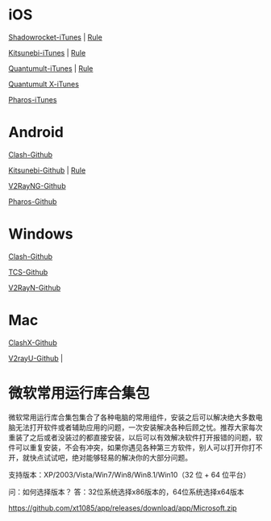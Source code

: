 # iOS

[Shadowrocket-iTunes](https://apps.apple.com/us/app/shadowrocket/id932747118) \| [Rule](https://raw.githubusercontent.com/ConnersHua/Profiles/master/Shadow/Pro.conf)

[Kitsunebi-iTunes](https://itunes.apple.com/us/app/kitsunebi-proxy-utility/id1446584073?mt=8) \| [Rule](https://raw.githubusercontent.com/ConnersHua/Profiles/master/Kitsunebi/Pro.conf)

[Quantumult-iTunes](https://itunes.apple.com/us/app/quantumult/id1252015438?mt=8) \| [Rule](https://raw.githubusercontent.com/ConnersHua/Profiles/master/Quantumult/Pro.conf)

[Quantumult X-iTunes](https://apps.apple.com/us/app/quantumult-x/id1443988620) 

[Pharos-iTunes](https://apps.apple.com/us/app/pharos-pro/id1456610173)

# Android

[Clash-Github](https://github.com/xt1085/app/releases/latest)

[Kitsunebi-Github](https://github.com/xt1085/app/releases/latest) \| [Rule](https://raw.githubusercontent.com/ConnersHua/Profiles/master/Kitsunebi/Pro.conf)

[V2RayNG-Github](https://github.com/2dust/v2rayNG/releases/latest)

[Pharos-Github](https://github.com/PharosVip/Pharos-Android-Test/releases/latest)




# Windows

[Clash-Github](https://github.com/Fndroid/clash_for_windows_pkg/releases/latest)

[TCS-Github](https://github.com/KevinZonda/trojan-client-slim/releases/latest)

[V2RayN-Github](https://github.com/2dust/v2rayN/releases/latest)

# Mac

[ClashX-Github](https://github.com/yichengchen/clashX/releases/latest)

[V2rayU-Github](https://github.com/yanue/V2rayU/releases/latest)  |




# 微软常用运行库合集包

微软常用运行库合集包集合了各种电脑的常用组件，安装之后可以解决绝大多数电脑无法打开软件或者辅助应用的问题，一次安装解决各种后顾之忧。推荐大家每次重装了之后或者没装过的都直接安装，以后可以有效解决软件打开报错的问题，软件可以重复安装，不会有冲突，如果你遇见各种第三方软件，别人可以打开你打不开，就快点试试吧，绝对能够轻易的解决你的大部分问题。

支持版本：XP/2003/Vista/Win7/Win8/Win8.1/Win10（32 位 + 64 位平台）

问：如何选择版本？
答：32位系统选择x86版本的，64位系统选择x64版本

https://github.com/xt1085/app/releases/download/app/Microsoft.zip
